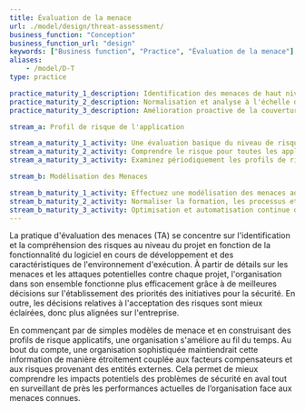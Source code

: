 ```yaml
---
title: Évaluation de la menace
url: ./model/design/threat-assessment/
business_function: "Conception"
business_function_url: "design"
keywords: ["Business function", "Practice", "Évaluation de la menace"]
aliases:
    - /model/D-T
type: practice

practice_maturity_1_description: Identification des menaces de haut niveau pour l'organisation et les projets individuels au mieux de vos capacités.
practice_maturity_2_description: Normalisation et analyse à l'échelle de l'entreprise des menaces liées aux logiciels au sein de l'organisation.
practice_maturity_3_description: Amélioration proactive de la couverture des menaces à travers toute l'organisation.

stream_a: Profil de risque de l'application

stream_a_maturity_1_activity: Une évaluation basique du niveau de risque de l'application est effectuée afin de comprendre la probabilité et l'impact d'une attaque.
stream_a_maturity_2_activity: Comprendre le risque pour toutes les applications au sein de l'organisation en centralisant l'inventaire des profils de risque pour les intervenants.
stream_a_maturity_3_activity: Examinez périodiquement les profils de risque des applications à intervalles réguliers afin de s'assurer de l'exactitude et de la pertinence de l'état actuel.

stream_b: Modélisation des Menaces

stream_b_maturity_1_activity: Effectuez une modélisation des menaces adaptée à vos moyens et avec une approche par les risques en utilisant le remue-méninges et les diagrammes existants via de simples listes de contrôle des menaces.
stream_b_maturity_2_activity: Normaliser la formation, les processus et les outils de modélisation des menaces à l'échelle de l'entreprise.
stream_b_maturity_3_activity: Optimisation et automatisation continue de votre méthodologie de modélisation des menaces.
---
```


La pratique d'évaluation des menaces (TA) se concentre sur l'identification et la compréhension des risques au niveau du projet en fonction de la fonctionnalité du logiciel en cours de développement et des caractéristiques de l'environnement d'exécution. À partir de détails sur les menaces et les attaques potentielles contre chaque projet, l'organisation dans son ensemble fonctionne plus efficacement grâce à de meilleures décisions sur l'établissement des priorités des initiatives pour la sécurité. En outre, les décisions relatives à l'acceptation des risques sont mieux éclairées, donc plus alignées sur l'entreprise.

En commençant par de simples modèles de menace et en construisant des profils de risque applicatifs, une organisation s'améliore au fil du temps. Au bout du compte, une organisation sophistiquée maintiendrait cette information de manière étroitement couplée aux facteurs compensateurs et aux risques provenant des entités externes. Cela permet de mieux comprendre les impacts potentiels des problèmes de sécurité en aval tout en surveillant de près les performances actuelles de l’organisation face aux menaces connues.

